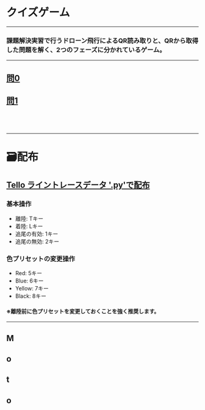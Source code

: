 # クイズゲーム


---


### 課題解決実習で行うドローン飛行によるQR読み取りと、QRから取得した問題を解く、2つのフェーズに分かれているゲーム。

---

## <a href="#home/000">問0</a><br>
## <a href="#home/001">問1</a><br>
## <a style="Display:none;" href="#work/thu-quiz-game/352">問2</a><br>

---

# 🗃️配布


## <a href="https://github.com/MotoYucchi/YYMarkdownSimplePages/blob/main/public/downloads/drone_linetrace_advanced.py">Tello ライントレースデータ '.py'で配布</a><br>
### 基本操作
- 離陸: Tキー
- 着陸: Lキー
- 追尾の有効: 1キー
- 追尾の無効: 2キー

### 色プリセットの変更操作
- Red: 5キー
- Blue: 6キー
- Yellow: 7キー
- Black: 8キー
####  ※離陸前に色プリセットを変更しておくことを強く推奨します。

---

M
---
o
---
t
---
o
---
